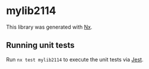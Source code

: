 # mylib2114

This library was generated with [Nx](https://nx.dev).

## Running unit tests

Run `nx test mylib2114` to execute the unit tests via [Jest](https://jestjs.io).
